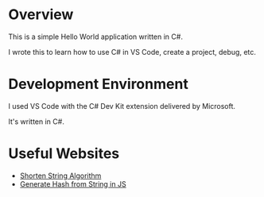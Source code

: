 # Overview

This is a simple Hello World application written in C#.

I wrote this to learn how to use C# in VS Code, create a project, debug, etc.

# Development Environment

I used VS Code with the C# Dev Kit extension delivered by Microsoft.

It's written in C#.

# Useful Websites

- [Shorten String Algorithm](https://www.linkedin.com/pulse/building-url-shortener-using-hash-functions-base62-conversion-singh-y01oc/)
- [Generate Hash from String in JS](https://stackoverflow.com/questions/7616461/generate-a-hash-from-string-in-javascript)
